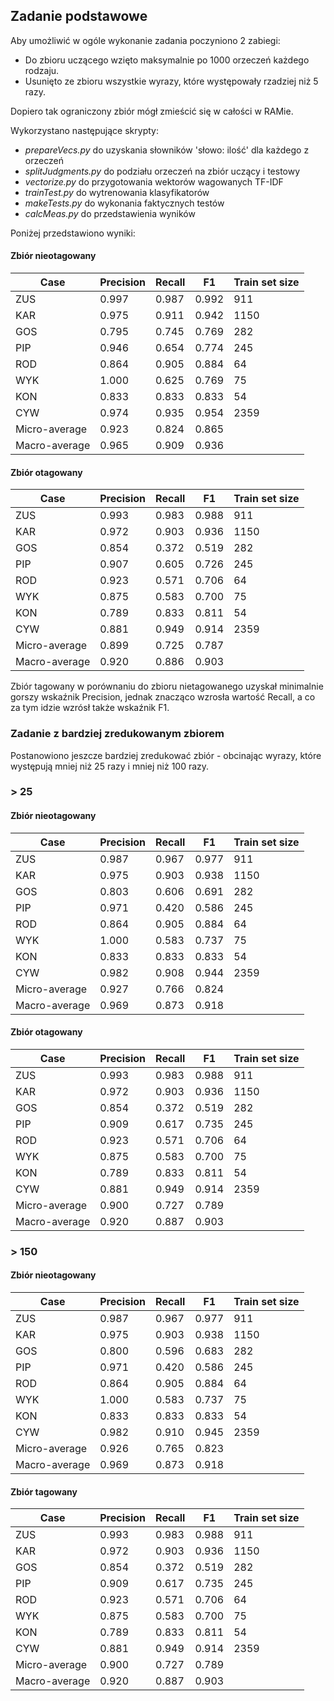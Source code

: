 ## Zadanie podstawowe

Aby umożliwić w ogóle wykonanie zadania poczyniono 2 zabiegi:

- Do zbioru uczącego wzięto maksymalnie po 1000 orzeczeń każdego rodzaju.
- Usunięto ze zbioru wszystkie wyrazy, które występowały rzadziej niż 5 razy.

Dopiero tak ograniczony zbiór mógł zmieścić się w całości w RAMie.

Wykorzystano następujące skrypty:

- *prepareVecs.py* do uzyskania słowników 'słowo: ilość' dla każdego z orzeczeń
- *splitJudgments.py* do podziału orzeczeń na zbiór uczący i testowy
- *vectorize.py* do przygotowania wektorów wagowanych TF-IDF
- *trainTest.py* do wytrenowania klasyfikatorów
- *makeTests.py* do wykonania faktycznych testów
- *calcMeas.py* do przedstawienia wyników

Poniżej przedstawiono wyniki:

#### Zbiór nieotagowany

Case | Precision | Recall | F1 | Train set size
--- | --- | --- | --- | ---
ZUS | 0.997 | 0.987 | 0.992 | 911
KAR | 0.975 | 0.911 | 0.942 | 1150
GOS | 0.795 | 0.745 | 0.769 | 282
PIP | 0.946 | 0.654 | 0.774 | 245
ROD | 0.864 | 0.905 | 0.884 | 64
WYK | 1.000 | 0.625 | 0.769 | 75
KON | 0.833 | 0.833 | 0.833 | 54
CYW | 0.974 | 0.935 | 0.954 | 2359
Micro-average | 0.923 | 0.824 | 0.865 |  
Macro-average | 0.965 | 0.909 | 0.936 |  



#### Zbiór otagowany

Case | Precision | Recall | F1 | Train set size
--- | --- | --- | --- | ---
ZUS | 0.993 | 0.983 | 0.988 | 911
KAR | 0.972 | 0.903 | 0.936 | 1150
GOS | 0.854 | 0.372 | 0.519 | 282
PIP | 0.907 | 0.605 | 0.726 | 245
ROD | 0.923 | 0.571 | 0.706 | 64
WYK | 0.875 | 0.583 | 0.700 | 75
KON | 0.789 | 0.833 | 0.811 | 54
CYW | 0.881 | 0.949 | 0.914 | 2359
Micro-average | 0.899 | 0.725 | 0.787 |  
Macro-average | 0.920 | 0.886 | 0.903 |  


Zbiór tagowany w porównaniu do zbioru nietagowanego uzyskał minimalnie gorszy wskaźnik Precision, jednak znacząco wzrosła wartość Recall, a co za tym idzie wzrósł także wskaźnik F1.

### Zadanie z bardziej zredukowanym zbiorem

Postanowiono jeszcze bardziej zredukować zbiór - obcinając wyrazy, które występują mniej niż 25 razy i mniej niż 100 razy.

### > 25

#### Zbiór nieotagowany

Case | Precision | Recall | F1 | Train set size
--- | --- | --- | --- | ---
ZUS | 0.987 | 0.967 | 0.977 | 911
KAR | 0.975 | 0.903 | 0.938 | 1150
GOS | 0.803 | 0.606 | 0.691 | 282
PIP | 0.971 | 0.420 | 0.586 | 245
ROD | 0.864 | 0.905 | 0.884 | 64
WYK | 1.000 | 0.583 | 0.737 | 75
KON | 0.833 | 0.833 | 0.833 | 54
CYW | 0.982 | 0.908 | 0.944 | 2359
Micro-average | 0.927 | 0.766 | 0.824 |  
Macro-average | 0.969 | 0.873 | 0.918 |  


#### Zbiór otagowany

Case | Precision | Recall | F1 | Train set size
--- | --- | --- | --- | ---
ZUS | 0.993 | 0.983 | 0.988 | 911
KAR | 0.972 | 0.903 | 0.936 | 1150
GOS | 0.854 | 0.372 | 0.519 | 282
PIP | 0.909 | 0.617 | 0.735 | 245
ROD | 0.923 | 0.571 | 0.706 | 64
WYK | 0.875 | 0.583 | 0.700 | 75
KON | 0.789 | 0.833 | 0.811 | 54
CYW | 0.881 | 0.949 | 0.914 | 2359
Micro-average | 0.900 | 0.727 | 0.789 |  
Macro-average | 0.920 | 0.887 | 0.903 |  

### > 150

#### Zbiór nieotagowany

Case | Precision | Recall | F1 | Train set size
--- | --- | --- | --- | ---
ZUS | 0.987 | 0.967 | 0.977 | 911
KAR | 0.975 | 0.903 | 0.938 | 1150
GOS | 0.800 | 0.596 | 0.683 | 282
PIP | 0.971 | 0.420 | 0.586 | 245
ROD | 0.864 | 0.905 | 0.884 | 64
WYK | 1.000 | 0.583 | 0.737 | 75
KON | 0.833 | 0.833 | 0.833 | 54
CYW | 0.982 | 0.910 | 0.945 | 2359
Micro-average | 0.926 | 0.765 | 0.823 |  
Macro-average | 0.969 | 0.873 | 0.918 |  

#### Zbiór tagowany

Case | Precision | Recall | F1 | Train set size
--- | --- | --- | --- | ---
ZUS | 0.993 | 0.983 | 0.988 | 911
KAR | 0.972 | 0.903 | 0.936 | 1150
GOS | 0.854 | 0.372 | 0.519 | 282
PIP | 0.909 | 0.617 | 0.735 | 245
ROD | 0.923 | 0.571 | 0.706 | 64
WYK | 0.875 | 0.583 | 0.700 | 75
KON | 0.789 | 0.833 | 0.811 | 54
CYW | 0.881 | 0.949 | 0.914 | 2359
Micro-average | 0.900 | 0.727 | 0.789 |  
Macro-average | 0.920 | 0.887 | 0.903 |  
